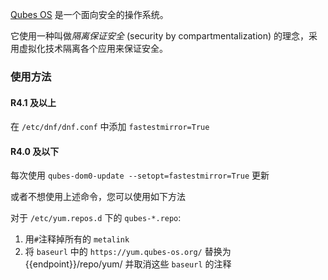 [Qubes OS](https://www.qubes-os.org/) 是一个面向安全的操作系统。

它使用一种叫做*隔离保证安全* (security by compartmentalization) 的理念，采用虚拟化技术隔离各个应用来保证安全。

### 使用方法

#### R4.1 及以上

在 `/etc/dnf/dnf.conf` 中添加 `fastestmirror=True`

#### R4.0 及以下

每次使用 `qubes-dom0-update --setopt=fastestmirror=True` 更新
  
或者不想使用上述命令，您可以使用如下方法

对于 `/etc/yum.repos.d` 下的 `qubes-*.repo`:

1. 用`#`注释掉所有的 `metalink`
2. 将 `baseurl` 中的 `https://yum.qubes-os.org/` 替换为 <tmpl z-inline>{{endpoint}}/repo/yum/</tmpl> 并取消这些 `baseurl` 的注释

